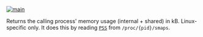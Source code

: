 [![main](https://github.com/flowerinthenight/memx/actions/workflows/main.yml/badge.svg)](https://github.com/flowerinthenight/memx/actions/workflows/main.yml)

Returns the calling process' memory usage (internal + shared) in kB. Linux-specific only. It does this by reading [`PSS`](https://en.wikipedia.org/wiki/Proportional_set_size) from `/proc/{pid}/smaps`.
